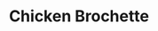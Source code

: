 ---
title: "Chicken Brochette"
description: "A delicious brochette cooked on our open grill, served with fresh-cut fries or rice pilaf & fresh salad."
price_s: ""
price_l: "17"
price_lg: ""
weight: "5"
---